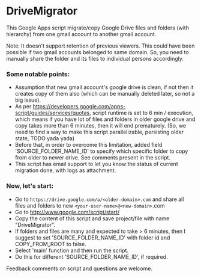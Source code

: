 DriveMigrator
=============

This Google Apps script migrate/copy Google Drive files and folders (with hierarchy) from one gmail account to another gmail account.

Note: It doesn't support retention of previous viewers. This could have been possible if two gmail accounts belonged to same domain. So, you need to manually share the folder and its files to individual persons accordingly.


### Some notable points:
* Assumption that new gmail account's google drive is clean, if not then it creates copy of them also (which can be manually deleted later, so not a big issue).
* As per https://developers.google.com/apps-script/guides/services/quotas, script runtime is set to 6 min / execution, which means if you have lot of files and folders in older google drive and copy takes more than 6 minutes, then it will end prematurely. (So, we need to find a way to make this script parallelizable, persisting older state, TODO yada yada)
* Before that, in order to overcome this limitation, added field 'SOURCE_FOLDER_NAME_ID' to specify which specific folder to copy from older to newer drive. See comments present in the script.
* This script has email support to let you know the status of current migration done, with logs as attachment.


### Now, let's start:
* Go to `https://drive.google.com/a/<older-domain>.com` and share all files and folders to new `<your-user-name>@<new-domain>`.com
* Go to http://www.google.com/script/start/ 
* Copy the content of this script and save project/file with name "DriveMigrator".
* If folders and files are many and expected to take > 6 minutes, then I suggest to set 'SOURCE_FOLDER_NAME_ID' with folder id and COPY_FROM_ROOT to false.
* Select 'main' function and then run the script.
* Do this for different 'SOURCE_FOLDER_NAME_ID', if required.


Feedback comments on script and questions are welcome.
